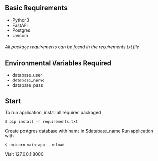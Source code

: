 ## Basic Requirements
- Python3
- FastAPI
- Postgres
- Uvicorn

###### All package requirements can be found in the requirements.txt file

## Environmental Variables Required
- database_user
- database_name
- database_pass

## Start
To run application, install all required packaged

	$ pip install -r requirements.txt

Create postgres database with name in $database_name
Run application with

	$ unicorn main:app --reload

Visit 127.0.0.1:8000
